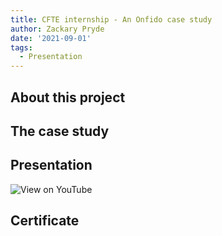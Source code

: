 ```yaml
---
title: CFTE internship - An Onfido case study
author: Zackary Pryde
date: '2021-09-01'
tags:
  - Presentation
---
```


## About this project

## The case study

## Presentation

![View on YouTube](https://www.youtube.com/watch?v=LQEw9dZELrc)

## Certificate